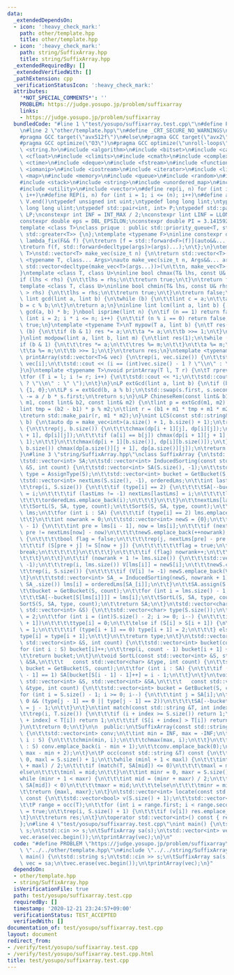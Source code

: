 ```yaml
---
data:
  _extendedDependsOn:
  - icon: ':heavy_check_mark:'
    path: other/template.hpp
    title: other/template.hpp
  - icon: ':heavy_check_mark:'
    path: string/SuffixArray.hpp
    title: string/SuffixArray.hpp
  _extendedRequiredBy: []
  _extendedVerifiedWith: []
  _pathExtension: cpp
  _verificationStatusIcon: ':heavy_check_mark:'
  attributes:
    '*NOT_SPECIAL_COMMENTS*': ''
    PROBLEM: https://judge.yosupo.jp/problem/suffixarray
    links:
    - https://judge.yosupo.jp/problem/suffixarray
  bundledCode: "#line 1 \"test/yosupo/suffixarray.test.cpp\"\n#define PROBLEM \"https://judge.yosupo.jp/problem/suffixarray\"\
    \n#line 2 \"other/template.hpp\"\n#define _CRT_SECURE_NO_WARNINGS\n#ifdef ONLINE_JUDGE\n\
    #pragma GCC target(\"avx512f\")\n#else\n#pragma GCC target(\"avx2\")\n#endif\n\
    #pragma GCC optimize(\"O3\")\n#pragma GCC optimize(\"unroll-loops\")\n#include\
    \ <string.h>\n#include <algorithm>\n#include <bitset>\n#include <cassert>\n#include\
    \ <cfloat>\n#include <climits>\n#include <cmath>\n#include <complex>\n#include\
    \ <ctime>\n#include <deque>\n#include <fstream>\n#include <functional>\n#include\
    \ <iomanip>\n#include <iostream>\n#include <iterator>\n#include <list>\n#include\
    \ <map>\n#include <memory>\n#include <queue>\n#include <random>\n#include <set>\n\
    #include <stack>\n#include <string>\n#include <unordered_map>\n#include <unordered_set>\n\
    #include <utility>\n#include <vector>\n#define rep(i, n) for (int i = 0; i < (n);\
    \ i++)\n#define REP(i, n) for (int i = 1; i <= (n); i++)\n#define all(V) V.begin(),\
    \ V.end()\ntypedef unsigned int uint;\ntypedef long long lint;\ntypedef unsigned\
    \ long long ulint;\ntypedef std::pair<int, int> P;\ntypedef std::pair<lint, lint>\
    \ LP;\nconstexpr int INF = INT_MAX / 2;\nconstexpr lint LINF = LLONG_MAX / 2;\n\
    constexpr double eps = DBL_EPSILON;\nconstexpr double PI = 3.141592653589793238462643383279;\n\
    template <class T>\nclass prique : public std::priority_queue<T, std::vector<T>,\
    \ std::greater<T>> {\n};\ntemplate <typename F>\ninline constexpr decltype(auto)\
    \ lambda_fix(F&& f) {\n\treturn [f = std::forward<F>(f)](auto&&... args) {\n\t\
    \treturn f(f, std::forward<decltype(args)>(args)...);\n\t};\n}\ntemplate <typename\
    \ T>\nstd::vector<T> make_vec(size_t n) {\n\treturn std::vector<T>(n);\n}\ntemplate\
    \ <typename T, class... Args>\nauto make_vec(size_t n, Args&&... args) {\n\treturn\
    \ std::vector<decltype(make_vec<T>(args...))>(\n\t\tn, make_vec<T>(std::forward<Args>(args)...));\n\
    }\ntemplate <class T, class U>\ninline bool chmax(T& lhs, const U& rhs) {\n\t\
    if (lhs < rhs) {\n\t\tlhs = rhs;\n\t\treturn true;\n\t}\n\treturn false;\n}\n\
    template <class T, class U>\ninline bool chmin(T& lhs, const U& rhs) {\n\tif (lhs\
    \ > rhs) {\n\t\tlhs = rhs;\n\t\treturn true;\n\t}\n\treturn false;\n}\ninline\
    \ lint gcd(lint a, lint b) {\n\twhile (b) {\n\t\tlint c = a;\n\t\ta = b;\n\t\t\
    b = c % b;\n\t}\n\treturn a;\n}\ninline lint lcm(lint a, lint b) { return a /\
    \ gcd(a, b) * b; }\nbool isprime(lint n) {\n\tif (n == 1) return false;\n\tfor\
    \ (int i = 2; i * i <= n; i++) {\n\t\tif (n % i == 0) return false;\n\t}\n\treturn\
    \ true;\n}\ntemplate <typename T>\nT mypow(T a, lint b) {\n\tT res(1);\n\twhile\
    \ (b) {\n\t\tif (b & 1) res *= a;\n\t\ta *= a;\n\t\tb >>= 1;\n\t}\n\treturn res;\n\
    }\nlint modpow(lint a, lint b, lint m) {\n\tlint res(1);\n\twhile (b) {\n\t\t\
    if (b & 1) {\n\t\t\tres *= a;\n\t\t\tres %= m;\n\t\t}\n\t\ta %= m;\n\t\ta *= a;\n\
    \t\ta %= m;\n\t\tb >>= 1;\n\t}\n\treturn res;\n}\ntemplate <typename T>\nvoid\
    \ printArray(std::vector<T>& vec) {\n\trep(i, vec.size()) {\n\t\tstd::cout <<\
    \ vec[i];\n\t\tstd::cout << (i == (int)vec.size() - 1 ? \"\\n\" : \" \");\n\t\
    }\n}\ntemplate <typename T>\nvoid printArray(T l, T r) {\n\tT rprev = std::prev(r);\n\
    \tfor (T i = l; i != r; i++) {\n\t\tstd::cout << *i;\n\t\tstd::cout << (i == rprev\
    \ ? \"\\n\" : \" \");\n\t}\n}\nLP extGcd(lint a, lint b) {\n\tif (b == 0) return\
    \ {1, 0};\n\tLP s = extGcd(b, a % b);\n\tstd::swap(s.first, s.second);\n\ts.second\
    \ -= a / b * s.first;\n\treturn s;\n}\nLP ChineseRem(const lint& b1, const lint&\
    \ m1, const lint& b2, const lint& m2) {\n\tlint p = extGcd(m1, m2).first;\n\t\
    lint tmp = (b2 - b1) * p % m2;\n\tlint r = (b1 + m1 * tmp + m1 * m2) % (m1 * m2);\n\
    \treturn std::make_pair(r, m1 * m2);\n}\nint LCS(const std::string& a, const std::string&\
    \ b) {\n\tauto dp = make_vec<int>(a.size() + 1, b.size() + 1);\n\trep(i, a.size())\
    \ {\n\t\trep(j, b.size()) {\n\t\t\tchmax(dp[i + 1][j], dp[i][j]);\n\t\t\tchmax(dp[i][j\
    \ + 1], dp[i][j]);\n\t\t\tif (a[i] == b[j]) chmax(dp[i + 1][j + 1], dp[i][j] +\
    \ 1);\n\t\t}\n\t\tchmax(dp[i + 1][b.size()], dp[i][b.size()]);\n\t}\n\trep(j,\
    \ b.size()) chmax(dp[a.size()][j + 1], dp[a.size()][j]);\n\treturn dp[a.size()][b.size()];\n\
    }\n#line 3 \"string/SuffixArray.hpp\"\nclass SuffixArray {\n\tstd::string S;\n\
    \tstd::vector<int> SA;\n\tstd::vector<int> InducedSorting(const std::vector<int>\
    \ &S, int count) {\n\t\tstd::vector<int> SA(S.size(), -1);\n\t\tstd::vector<char>\
    \ type = AssignType(S);\n\t\tstd::vector<int> bucket = GetBucket(S, count);\n\t\
    \tstd::vector<int> nextLms(S.size(), -1), orderedLms;\n\t\tint lastLms = -1;\n\
    \t\trep(i, S.size()) {\n\t\t\tif (type[i] == 2) {\n\t\t\t\tSA[--bucket[S[i]]]\
    \ = i;\n\t\t\t\tif (lastLms != -1) nextLms[lastLms] = i;\n\t\t\t\tlastLms = i;\n\
    \t\t\t\torderedLms.emplace_back(i);\n\t\t\t}\n\t\t}\n\t\tnextLms[lastLms] = lastLms;\n\
    \t\tSortL(S, SA, type, count);\n\t\tSortS(S, SA, type, count);\n\t\tstd::vector<int>\
    \ lms;\n\t\tfor (int i : SA) {\n\t\t\tif (type[i] == 2) lms.emplace_back(i);\n\
    \t\t}\n\t\tint nowrank = 0;\n\t\tstd::vector<int> newS = {0};\n\t\tREP(i, lms.size()\
    \ - 1) {\n\t\t\tint pre = lms[i - 1], now = lms[i];\n\t\t\tif (nextLms[pre] -\
    \ pre != nextLms[now] - now)\n\t\t\t\tnewS.emplace_back(++nowrank);\n\t\t\telse\
    \ {\n\t\t\t\tbool flag = false;\n\t\t\t\trep(j, nextLms[pre] - pre + 1) {\n\t\t\
    \t\t\tif (S[pre + j] != S[now + j]) {\n\t\t\t\t\t\tflag = true;\n\t\t\t\t\t\t\
    break;\n\t\t\t\t\t}\n\t\t\t\t}\n\t\t\t\tif (flag) nowrank++;\n\t\t\t\tnewS.emplace_back(nowrank);\n\
    \t\t\t}\n\t\t}\n\t\tif (nowrank + 1 != lms.size()) {\n\t\t\tstd::vector<int> V(S.size(),\
    \ -1);\n\t\t\trep(i, lms.size()) V[lms[i]] = newS[i];\n\t\t\tnewS.clear();\n\t\
    \t\trep(i, S.size()) {\n\t\t\t\tif (V[i] != -1) newS.emplace_back(V[i]);\n\t\t\
    \t}\n\t\t\tstd::vector<int> SA_ = InducedSorting(newS, nowrank + 1);\n\t\t\trep(i,\
    \ SA_.size()) lms[i] = orderedLms[SA_[i]];\n\t\t}\n\t\tSA.assign(S.size(), -1);\n\
    \t\tbucket = GetBucket(S, count);\n\t\tfor (int i = lms.size() - 1; i >= 0; i--)\n\
    \t\t\tSA[--bucket[S[lms[i]]]] = lms[i];\n\t\tSortL(S, SA, type, count);\n\t\t\
    SortS(S, SA, type, count);\n\t\treturn SA;\n\t}\n\tstd::vector<char> AssignType(const\
    \ std::vector<int> &S) {\n\t\tstd::vector<char> type(S.size());\n\t\ttype.back()\
    \ = 2;\n\t\tfor (int i = (int)S.size() - 2; i >= 0; i--) {\n\t\t\tif (S[i] < S[i\
    \ + 1])\n\t\t\t\ttype[i] = 0;\n\t\t\telse if (S[i] > S[i + 1]) {\n\t\t\t\ttype[i]\
    \ = 1;\n\t\t\t\tif (type[i + 1] == 0) type[i + 1] = 2;\n\t\t\t} else\n\t\t\t\t\
    type[i] = type[i + 1];\n\t\t}\n\t\treturn type;\n\t}\n\tstd::vector<int> GetBucket(const\
    \ std::vector<int> &S, int count) {\n\t\tstd::vector<int> bucket(count);\n\t\t\
    for (int i : S) bucket[i]++;\n\t\trep(i, count - 1) bucket[i + 1] += bucket[i];\n\
    \t\treturn bucket;\n\t}\n\tvoid SortL(const std::vector<int> &S, std::vector<int>\
    \ &SA,\n\t\t\t   const std::vector<char> &type, int count) {\n\t\tstd::vector<int>\
    \ bucket = GetBucket(S, count);\n\t\tfor (int i : SA) {\n\t\t\tif (i > 0 && type[i\
    \ - 1] == 1) SA[bucket[S[i - 1] - 1]++] = i - 1;\n\t\t}\n\t}\n\tvoid SortS(const\
    \ std::vector<int> &S, std::vector<int> &SA,\n\t\t\t   const std::vector<char>\
    \ &type, int count) {\n\t\tstd::vector<int> bucket = GetBucket(S, count);\n\t\t\
    for (int i = S.size() - 1; i >= 0; i--) {\n\t\t\tint j = SA[i];\n\t\t\tif (j >\
    \ 0 && (type[j - 1] == 0 || type[j - 1] == 2))\n\t\t\t\tSA[--bucket[S[j - 1]]]\
    \ = j - 1;\n\t\t}\n\t}\n\tint match(const std::string &T, int index) const {\n\
    \t\trep(i, T.size()) {\n\t\t\tif (i + index >= S.size()) return 1;\n\t\t\tif (S[i\
    \ + index] < T[i]) return 1;\n\t\t\tif (S[i + index] > T[i]) return -1;\n\t\t\
    }\n\t\treturn 0;\n\t}\n\n  public:\n\tSuffixArray(const std::string &S) : S(S)\
    \ {\n\t\tstd::vector<int> conv;\n\t\tint min = INF, max = -INF;\n\t\tfor (char\
    \ i : S) {\n\t\t\tchmin(min, i);\n\t\t\tchmax(max, i);\n\t\t}\n\t\tfor (char i\
    \ : S) conv.emplace_back(i - min + 1);\n\t\tconv.emplace_back(0);\n\t\tSA = InducedSorting(conv,\
    \ max - min + 2);\n\t}\n\tP occ(const std::string &T) const {\n\t\tint minl =\
    \ 0, maxl = S.size() + 1;\n\t\twhile (minl + 1 < maxl) {\n\t\t\tint mid = (minl\
    \ + maxl) / 2;\n\t\t\tif (match(T, SA[mid]) <= 0)\n\t\t\t\tmaxl = mid;\n\t\t\t\
    else\n\t\t\t\tminl = mid;\n\t\t}\n\t\tint minr = 0, maxr = S.size() + 1;\n\t\t\
    while (minr + 1 < maxr) {\n\t\t\tint mid = (minr + maxr) / 2;\n\t\t\tif (match(T,\
    \ SA[mid]) < 0)\n\t\t\t\tmaxr = mid;\n\t\t\telse\n\t\t\t\tminr = mid;\n\t\t}\n\
    \t\treturn {maxl, maxr};\n\t}\n\tstd::vector<int> locate(const std::string &T)\
    \ const {\n\t\tstd::vector<bool> v(S.size() + 1);\n\t\tstd::vector<int> res;\n\
    \t\tP range = occ(T);\n\t\tfor (int i = range.first; i < range.second; i++) v[SA[i]]\
    \ = true;\n\t\trep(i, S.size() + 1) {\n\t\t\tif (v[i]) res.emplace_back(i);\n\t\
    \t}\n\t\treturn res;\n\t}\n\toperator std::vector<int>() const { return SA; }\n\
    };\n#line 4 \"test/yosupo/suffixarray.test.cpp\"\nint main() {\n\tstd::string\
    \ s;\n\tstd::cin >> s;\n\tSuffixArray sa(s);\n\tstd::vector<int> vec = sa;\n\t\
    vec.erase(vec.begin());\n\tprintArray(vec);\n}\n"
  code: "#define PROBLEM \"https://judge.yosupo.jp/problem/suffixarray\"\n#include\
    \ \"../../other/template.hpp\"\n#include \"../../string/SuffixArray.hpp\"\nint\
    \ main() {\n\tstd::string s;\n\tstd::cin >> s;\n\tSuffixArray sa(s);\n\tstd::vector<int>\
    \ vec = sa;\n\tvec.erase(vec.begin());\n\tprintArray(vec);\n}"
  dependsOn:
  - other/template.hpp
  - string/SuffixArray.hpp
  isVerificationFile: true
  path: test/yosupo/suffixarray.test.cpp
  requiredBy: []
  timestamp: '2020-12-21 23:24:57+09:00'
  verificationStatus: TEST_ACCEPTED
  verifiedWith: []
documentation_of: test/yosupo/suffixarray.test.cpp
layout: document
redirect_from:
- /verify/test/yosupo/suffixarray.test.cpp
- /verify/test/yosupo/suffixarray.test.cpp.html
title: test/yosupo/suffixarray.test.cpp
---
```

